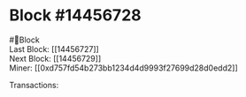 
Block #14456728
===============
  
#🧊Block  
Last Block: [[14456727]]  
Next Block: [[14456729]]  
Miner: [[0xd757fd54b273bb1234d4d9993f27699d28d0edd2]]  

 Transactions: